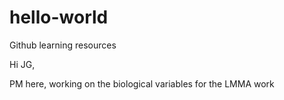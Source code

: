 # hello-world
Github learning resources

Hi JG,

PM here, working on the biological variables for the LMMA work
